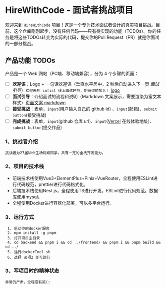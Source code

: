 # HireWithCode - 面试者挑战项目

欢迎来到 `HireWithCode` 项目！这是一个专为技术面试者设计的真实项目挑战。目前，这个仓库刚刚起步，没有任何代码——只有待实现的功能（TODOs）。你的任务是将这些TODOs转变为实际的代码，提交你的Pull Request（PR）就是你面试的一部分挑战。

## 产品功能 TODOs

产品是一个 Web 网站（PC端、移动端兼容），分为 4 个步骤的页面：

- [ ] **欢迎语**：Logo + 一句话欢迎语（垂直水平居中，2 秒后自动进入下一页 *面试引导*）`欢迎来到 infist 线上面试环节，期待你的加入！` [logo](./logo.png)
- [ ] **面试引导**：介绍面试的流程和说明（Markdown 文案展示，需要渲染为富文本样式）[页面文案 markdown](https://raw.githubusercontent.com/InfiniteStatesInc/HireWithCode/refs/heads/main/README.md)
- [ ] **接受挑战**：表单，`input`(用户输入自己的 github id) 、`input`(邮箱)、`submit button`(接受挑战)
- [ ] **完成挑战**：表单，`input`(github 仓库 url)、`input`([Vercel](https://vercel.app/) 在线体验地址)、`submit button`(提交作品)

### 1、挑战者介绍

    挑战者为27届毕业生杨润斌同学，具有一定的全栈开发能力。

### 2、项目的技术栈

- 前端技术栈使用Vue3+ElementPlus+Pinia+VueRouter，全程使用ESLint进行代码规范，prettier进行代码格式化。
- 后端技术栈使用Nest.js，全程使用TS进行开发，ESLint进行代码规范。数据库使用mysql。
- 全程使用Docker进行容器化部署，可以多平台运行。
  
### 3、运行方式

     1. 启动你的docker服务
     2. npm install -g pnpm
     3. 打开项目主目录
     4. cd backend && pnpm i && cd ../frontend/ && pnpm i && pnpm build && cd ../
     5. 运行dockerTool.sh
     6. 选择 选项2 即可运行

### 3、写项目时的精神状态

    非常的严肃，全程没有笑(:

